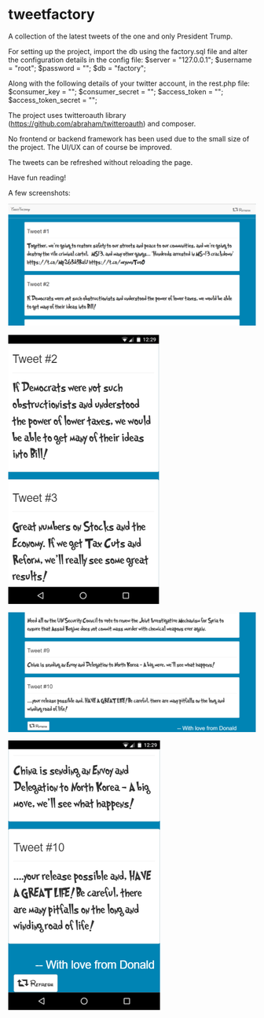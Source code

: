 # tweetfactory

A collection of the latest tweets of the one and only President Trump.

For setting up the project, import the db using the factory.sql file and alter the configuration details in the config file:
$server = "127.0.0.1";
$username = "root";
$password = "";
$db = "factory";

Along with the following details of your twitter account, in the rest.php file:
$consumer_key = ""; 
$consumer_secret = ""; 
$access_token = ""; 
$access_token_secret = "";

The project uses twitteroauth library (https://github.com/abraham/twitteroauth) and composer.

No frontend or backend framework has been used due to the small size of the project. The UI/UX can of course be improved.

The tweets can be refreshed without reloading the page.

Have fun reading!

A few screenshots:

![Alt text](assets/screenshots/1.PNG?raw=true "Optional Title")

![Alt text](assets/screenshots/2.PNG?raw=true "Optional Title")

![Alt text](assets/screenshots/3.PNG?raw=true "Optional Title")

![Alt text](assets/screenshots/4.PNG?raw=true "Optional Title")